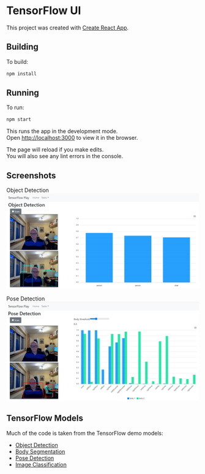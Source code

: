 # TensorFlow UI

This project was created with [Create React App](https://github.com/facebook/create-react-app).

## Building

To build:
```bash
npm install
```

## Running

To run:
```bash
npm start
```

This runs the app in the development mode.\
Open [http://localhost:3000](http://localhost:3000) to view it in the browser.

The page will reload if you make edits.\
You will also see any lint errors in the console.

## Screenshots

Object Detection
![alt text](./screenshots/tensorflow-object-detection.png "Object Detection")

Pose Detection
![alt text](./screenshots/tensorflow-pose-detection.png "Pose Detection")

## TensorFlow Models
Much of the code is taken from the TensorFlow demo models:

- [Object Detection](https://github.com/tensorflow/tfjs-models/tree/master/coco-ssd)
- [Body Segmentation](https://github.com/tensorflow/tfjs-models/tree/master/body-pix)
- [Pose Detection](https://github.com/tensorflow/tfjs-models/tree/master/posenet)
- [Image Classification](https://github.com/tensorflow/tfjs-models/tree/master/mobilenet)



